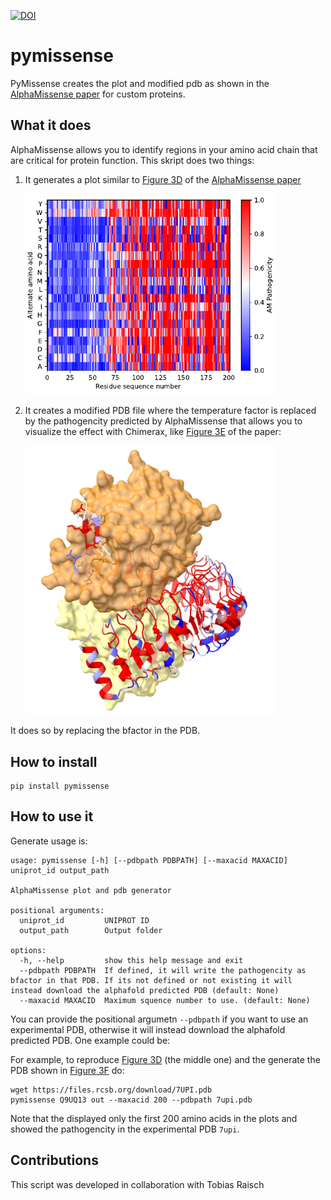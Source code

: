 [![DOI](https://zenodo.org/badge/697276360.svg)](https://zenodo.org/badge/latestdoi/697276360)

# pymissense
PyMissense creates the plot and modified pdb as shown in the [AlphaMissense paper](https://www.science.org/doi/10.1126/science.adg7492) for custom proteins.

## What it does

AlphaMissense allows you to identify regions in your amino acid chain that are critical for protein function. This skript does two things:

1. It generates a plot similar to [Figure 3D](https://www.science.org/doi/10.1126/science.adg7492#F3) of the [AlphaMissense paper](https://www.science.org/doi/10.1126/science.adg7492)

   <img src="resources/img/3d.png" width="400">



2. It creates a modified PDB file where the temperature factor is replaced by the pathogencity predicted by AlphaMissense that allows you to visualize the effect with Chimerax, like [Figure 3E](https://www.science.org/doi/10.1126/science.adg7492#F3) of the paper:

   <img src="resources/img/3e.jpeg" width="400">

It does so by replacing the bfactor in the PDB.

## How to install

```
pip install pymissense
```
    
## How to use it

Generate usage is:
```
usage: pymissense [-h] [--pdbpath PDBPATH] [--maxacid MAXACID] uniprot_id output_path

AlphaMissense plot and pdb generator

positional arguments:
  uniprot_id         UNIPROT ID
  output_path        Output folder

options:
  -h, --help         show this help message and exit
  --pdbpath PDBPATH  If defined, it will write the pathogencity as bfactor in that PDB. If its not defined or not existing it will instead download the alphafold predicted PDB (default: None)
  --maxacid MAXACID  Maximum squence number to use. (default: None)
```

You can provide the positional argumetn `--pdbpath` if you want to use an experimental PDB, otherwise it will instead download the alphafold predicted PDB. One example could be:

For example, to reproduce [Figure 3D](https://www.science.org/doi/10.1126/science.adg7492#F3) (the middle one) and the generate the PDB shown in [Figure 3F](https://www.science.org/doi/10.1126/science.adg7492#F3) do:

```
wget https://files.rcsb.org/download/7UPI.pdb
pymissense Q9UQ13 out --maxacid 200 --pdbpath 7upi.pdb 
```

Note that the displayed only the first 200 amino acids in the plots and showed the pathogencity in the experimental PDB `7upi`.

## Contributions

This script was developed in collaboration with Tobias Raisch 
